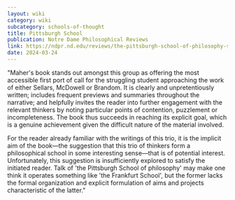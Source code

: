 ```yaml
---
layout: wiki
category: wiki
subcategory: schools-of-thought
title: Pittsburgh School
publication: Notre Dame Philosophical Reviews
link: https://ndpr.nd.edu/reviews/the-pittsburgh-school-of-philosophy-sellars-mcdowell-brandom/
date: 2024-03-24
---
```


"Maher's book stands out amongst this group as offering the most accessible first port of call for the struggling student approaching the work of either Sellars, McDowell or Brandom. It is clearly and unpretentiously written; includes frequent previews and summaries throughout the narrative; and helpfully invites the reader into further engagement with the relevant thinkers by noting particular points of contention, puzzlement or incompleteness. The book thus succeeds in reaching its explicit goal, which is a genuine achievement given the difficult nature of the material involved.

For the reader already familiar with the writings of this trio, it is the implicit aim of the book—the suggestion that this trio of thinkers form a philosophical school in some interesting sense—that is of potential interest. Unfortunately, this suggestion is insufficiently explored to satisfy the initiated reader. Talk of 'the Pittsburgh School of philosophy' may make one think it operates something like 'the Frankfurt School', but the former lacks the formal organization and explicit formulation of aims and projects characteristic of the latter."
